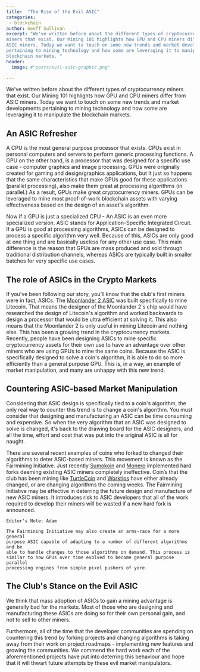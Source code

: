 ```yaml
---
title:  "The Rise of the Evil ASIC"
categories:
 - blockchain
author: Geoff Sullivan
excerpt: "We've written before about the different types of cryptocurrency
miners that exist. Our Mining 101 highlights how GPU and CPU miners differ from
ASIC miners. Today we want to touch on some new trends and market developments
pertaining to mining technology and how some are leveraging it to manipulate the
blockchain markets. "
header:
  image: #"posts/evil-asic-graphic.png"

---
```


We've written before about the different types of cryptocurrency
miners that exist. Our Mining 101 highlights how GPU and CPU miners differ from
ASIC miners. Today we want to touch on some new trends and market developments
pertaining to mining technology and how some are leveraging it to manipulate the
blockchain markets.

## An ASIC Refresher
A CPU is the most general purpose processor that exists. CPUs exist in personal
computers and servers to perform generic processing functions. A GPU on the other
hand, is a processor that was designed for a specific use case - computer
graphics and image processing. GPUs were originally created for gaming and
design/graphics applications, but It just so happens that the same characteristics
that make GPUs good for these applications (parallel processing), also make them
great at processing algorithms (in parallel.) As a result, GPUs make great
cryptocurrency miners. GPUs can be leveraged to mine most proof-of-work
blockchain assets with varying effectiveness based on the design of an asset's
algorithm.

Now if a GPU is just a specialized CPU - An ASIC is an even more specialized
version. ASIC stands for Application-Specific Integrated Circuit. If a GPU is
good at processing algorithms, ASICs can be designed to process a specific
algorithm very well. Because of this, ASICs are only good at one thing and are
basically useless for any other use case. This main difference is the reason
that GPUs are mass produced and sold through traditional distribution channels,
whereas ASICs are typically built in smaller batches for very specific
use cases.

## The role of ASICs in the Crypto Markets

If you've been following our story, you’ll know that the club's first miners
were in fact, ASICs. The [Moonlander 2 ASIC](https://cryptonoob.club/mining/mining-update-landed-on-moon/)
was built specifically to mine Litecoin. That means the designer of the
Moonlander 2's chip would have researched the design of Litecoin's algorithm and
worked backwards to design a processor that would be ultra efficient at solving
it. This also means that the Moonlander 2 is only useful in mining Litecoin and
nothing else. This has been a growing trend in the cryptocurrency markets.
Recently, people have been designing ASICs to mine specific cryptocurrency assets
for their own use to have an advantage over other miners who are using GPUs to
mine the same coins. Because the ASIC is specifically designed to solve a coin's
algorithm, it is able to do so more efficiently than a general purpose GPU.
This is, in a way, an example of market manipulation, and many are unhappy with
this new trend.

## Countering ASIC-based Market Manipulation

Considering that ASIC design is specifically tied to a coin's algorithm, the
only real way to counter this trend is to change a coin's algorithm. You must
consider that designing and manufacturing an ASIC can be time consuming and
expensive. So when the very algorithm that an ASIC was designed to solve is
changed, it's back to the drawing board for the ASIC designers, and all the
time, effort and cost that was put into the original ASIC is all for naught.

There are several recent examples of coins who forked to changed their
algorithms to deter ASIC-based miners. This movement is known as the Fairmining
Initiative. Just recently [Sumokoin](https://themerkle.com/sumokoin-will-hard-fork-to-remain-bitmain-asic-resistant/)
and  [Monero](https://cointelegraph.com/news/monero-hard-fork-appears-successful-as-devs-shun-bitmains-asic-miners)
implemented hard forks deeming existing ASIC miners completely ineffective.
Coin’s that the club has been mining like [TurtleCoin](https://turtlecoin.lol/)
and [Worktips](http://worktips.info/) have either already changed, or are
changing algorithms the coming weeks. The Fairmining Initiative may be
effective in deterring the future design and manufacture of new ASIC miners.
It introduces risk to ASIC developers that all of the work required to
develop their miners will be wasted if a new hard fork is announced.

```
Editor's Note: Adam

The Fairmining Initiative may also create an arms-race for a more general
purpose ASIC capable of adapting to a number of different algorithms and be
able to handle changes to those algorithms on demand. This process is
similar to how GPUs over time evolved to become general purpose parallel
processing engines from simple pixel pushers of yore.
```

## The Club's Stance on the Evil ASIC

We think that mass adoption of ASICs to gain a mining advantage is generally
bad for the markets. Most of those who are designing and manufacturing these
ASICs are doing so for their own personal gain, and not to sell to other miners.

Furthermore, all of the time that the developer communities are spending on
countering this trend by forking projects and changing algorithms is taking
away from their work on project roadmaps - implementing new features and
growing the communities. We commend the hard work each of the aforementioned
projects have put into deterring this behaviour and hope that it will thwart
future attempts by these evil market manipulators.
